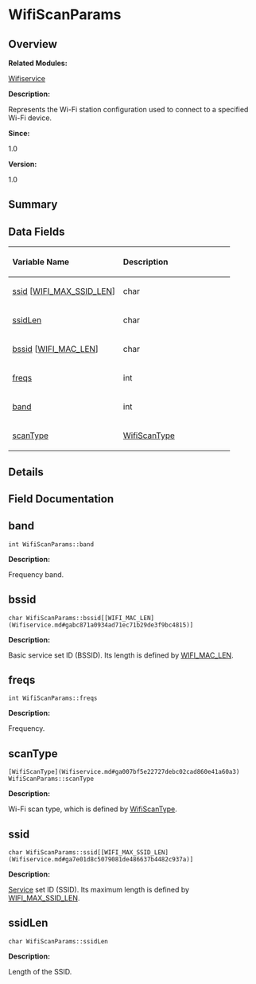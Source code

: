 # WifiScanParams<a name="ZH-CN_TOPIC_0000001054476503"></a>

## **Overview**<a name="section675602872191903"></a>

**Related Modules:**

[Wifiservice](Wifiservice.md)

**Description:**

Represents the Wi-Fi station configuration used to connect to a specified Wi-Fi device. 

**Since:**

1.0

**Version:**

1.0

## **Summary**<a name="section116051070191903"></a>

## Data Fields<a name="pub-attribs"></a>

<a name="table110190731191903"></a>
<table><thead align="left"><tr id="row964003011191903"><th class="cellrowborder" valign="top" width="50%" id="mcps1.1.3.1.1"><p id="p155400450191903"><a name="p155400450191903"></a><a name="p155400450191903"></a>Variable Name</p>
</th>
<th class="cellrowborder" valign="top" width="50%" id="mcps1.1.3.1.2"><p id="p1316231575191903"><a name="p1316231575191903"></a><a name="p1316231575191903"></a>Description</p>
</th>
</tr>
</thead>
<tbody><tr id="row2102632087191903"><td class="cellrowborder" valign="top" width="50%" headers="mcps1.1.3.1.1 "><p id="p811222075191903"><a name="p811222075191903"></a><a name="p811222075191903"></a><a href="WifiScanParams.md#a5cc37be5e76726347282dc01743918fa">ssid</a> [<a href="Wifiservice.md#ga7e01d8c5079081de486637b4482c937a">WIFI_MAX_SSID_LEN</a>]</p>
</td>
<td class="cellrowborder" valign="top" width="50%" headers="mcps1.1.3.1.2 "><p id="p293427828191903"><a name="p293427828191903"></a><a name="p293427828191903"></a>char&nbsp;</p>
</td>
</tr>
<tr id="row1585496189191903"><td class="cellrowborder" valign="top" width="50%" headers="mcps1.1.3.1.1 "><p id="p512192033191903"><a name="p512192033191903"></a><a name="p512192033191903"></a><a href="WifiScanParams.md#ac40d20764b11ef5204b986a2d895aa11">ssidLen</a></p>
</td>
<td class="cellrowborder" valign="top" width="50%" headers="mcps1.1.3.1.2 "><p id="p579307464191903"><a name="p579307464191903"></a><a name="p579307464191903"></a>char&nbsp;</p>
</td>
</tr>
<tr id="row665333700191903"><td class="cellrowborder" valign="top" width="50%" headers="mcps1.1.3.1.1 "><p id="p516363752191903"><a name="p516363752191903"></a><a name="p516363752191903"></a><a href="WifiScanParams.md#a060f9889c6efbc35492a93cadf0cdf9b">bssid</a> [<a href="Wifiservice.md#gabc871a0934ad71ec71b29de3f9bc4815">WIFI_MAC_LEN</a>]</p>
</td>
<td class="cellrowborder" valign="top" width="50%" headers="mcps1.1.3.1.2 "><p id="p1027370715191903"><a name="p1027370715191903"></a><a name="p1027370715191903"></a>char&nbsp;</p>
</td>
</tr>
<tr id="row1275523228191903"><td class="cellrowborder" valign="top" width="50%" headers="mcps1.1.3.1.1 "><p id="p2139807557191903"><a name="p2139807557191903"></a><a name="p2139807557191903"></a><a href="WifiScanParams.md#a085d557f3c3764d74bae62d1331e504b">freqs</a></p>
</td>
<td class="cellrowborder" valign="top" width="50%" headers="mcps1.1.3.1.2 "><p id="p1973844077191903"><a name="p1973844077191903"></a><a name="p1973844077191903"></a>int&nbsp;</p>
</td>
</tr>
<tr id="row1116434499191903"><td class="cellrowborder" valign="top" width="50%" headers="mcps1.1.3.1.1 "><p id="p659994741191903"><a name="p659994741191903"></a><a name="p659994741191903"></a><a href="WifiScanParams.md#ab198fc101067d815dc0cf14249fc51d9">band</a></p>
</td>
<td class="cellrowborder" valign="top" width="50%" headers="mcps1.1.3.1.2 "><p id="p1344509006191903"><a name="p1344509006191903"></a><a name="p1344509006191903"></a>int&nbsp;</p>
</td>
</tr>
<tr id="row1244931885191903"><td class="cellrowborder" valign="top" width="50%" headers="mcps1.1.3.1.1 "><p id="p1685340360191903"><a name="p1685340360191903"></a><a name="p1685340360191903"></a><a href="WifiScanParams.md#a7824a90a2ebedca5b375d7ef4bbf0694">scanType</a></p>
</td>
<td class="cellrowborder" valign="top" width="50%" headers="mcps1.1.3.1.2 "><p id="p22686715191903"><a name="p22686715191903"></a><a name="p22686715191903"></a><a href="Wifiservice.md#ga007bf5e22727debc02cad860e41a60a3">WifiScanType</a>&nbsp;</p>
</td>
</tr>
</tbody>
</table>

## **Details**<a name="section1035711337191903"></a>

## **Field Documentation**<a name="section1963210175191903"></a>

## band<a name="ab198fc101067d815dc0cf14249fc51d9"></a>

```
int WifiScanParams::band
```

 **Description:**

Frequency band. 

## bssid<a name="a060f9889c6efbc35492a93cadf0cdf9b"></a>

```
char WifiScanParams::bssid[[WIFI_MAC_LEN](Wifiservice.md#gabc871a0934ad71ec71b29de3f9bc4815)]
```

 **Description:**

Basic service set ID \(BSSID\). Its length is defined by  [WIFI\_MAC\_LEN](Wifiservice.md#gabc871a0934ad71ec71b29de3f9bc4815). 

## freqs<a name="a085d557f3c3764d74bae62d1331e504b"></a>

```
int WifiScanParams::freqs
```

 **Description:**

Frequency. 

## scanType<a name="a7824a90a2ebedca5b375d7ef4bbf0694"></a>

```
[WifiScanType](Wifiservice.md#ga007bf5e22727debc02cad860e41a60a3) WifiScanParams::scanType
```

 **Description:**

Wi-Fi scan type, which is defined by  [WifiScanType](Wifiservice.md#ga007bf5e22727debc02cad860e41a60a3). 

## ssid<a name="a5cc37be5e76726347282dc01743918fa"></a>

```
char WifiScanParams::ssid[[WIFI_MAX_SSID_LEN](Wifiservice.md#ga7e01d8c5079081de486637b4482c937a)]
```

 **Description:**

[Service](Service.md)  set ID \(SSID\). Its maximum length is defined by  [WIFI\_MAX\_SSID\_LEN](Wifiservice.md#ga7e01d8c5079081de486637b4482c937a). 

## ssidLen<a name="ac40d20764b11ef5204b986a2d895aa11"></a>

```
char WifiScanParams::ssidLen
```

 **Description:**

Length of the SSID. 

